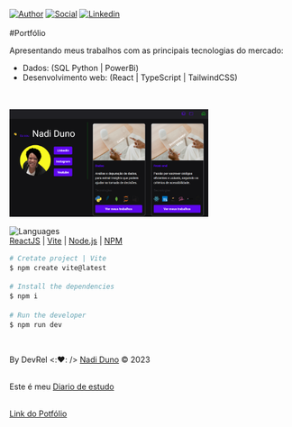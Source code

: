 [![Author](https://img.shields.io/badge/Dev-Nadi%20Duno-blueviolet%20)](https://portfolio-nadi.vercel.app/)
[![Social](https://img.shields.io/twitter/follow/nadiduno?label=%40nadiduno&style=social)](https://twitter.com/nadiduno)
[![Linkedin](https://img.shields.io/badge/in-Nadi%20Duno-blue)](https://www.linkedin.com/in/nadiduno/)
<br />
<br />
#Portfólio 

Apresentando meus trabalhos com as principais tecnologias do mercado: 
- Dados: (SQL Python | PowerBi)
- Desenvolvimento web: (React | TypeScript | TailwindCSS) 

<br />
<br />

<div>
  <img 
    alt="Portfólio de Nadi Duno"
    src="https://github.com/nadiduno/PortfolioNadi/blob/main/.github/ImgApp.png" 
    width="70%"
  >
  <br />
</div>

![Languages](https://img.shields.io/badge/%3C%2F%3E-languages-lightgrey)<br/>
[ReactJS](https://reactjs.org/) | [Vite](https://vitejs.dev/) | [Node.js](https://nodejs.org/en/download/) | [NPM](https://www.npmjs.com/)


```bash
# Cretate project | Vite
$ npm create vite@latest

# Install the dependencies
$ npm i

# Run the developer
$ npm run dev
```
<br />

By DevRel <::heart:: /> [Nadi Duno](https://www.linkedin.com/in/nadiduno/) © 2023
<br />
<br />

Este é meu [Diario de estudo](https://devrelnadiduno.blogspot.com/) 
<br />
<br />

[Link do Potfólio](https://portfolio-nadi.vercel.app/) 
